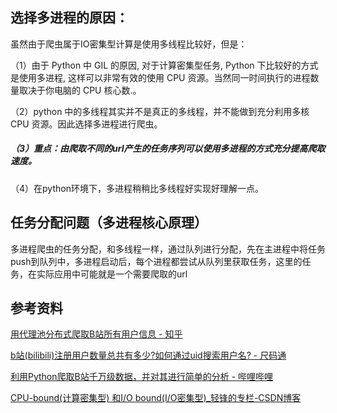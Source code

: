 ## 选择多进程的原因：

虽然由于爬虫属于IO密集型计算是使用多线程比较好，但是：

（1）由于 Python 中 GIL 的原因, 对于计算密集型任务, Python 下比较好的方式是使用多进程, 这样可以非常有效的使用 		 CPU 资源。当然同一时间执行的进程数量取决于你电脑的 CPU 核心数.。

（2）python 中的多线程其实并不是真正的多线程，并不能做到充分利用多核 CPU 资源。因此选择多进程进行爬虫。

##### （3）重点：由爬取不同的url产生的任务序列可以使用多进程的方式充分提高爬取速度。

（4）在python环境下，多进程稍稍比多线程好实现好理解一点。

## 

## 任务分配问题（多进程核心原理）

多进程爬虫的任务分配，和多线程一样，通过队列进行分配，先在主进程中将任务push到队列中，多进程启动后，每个进程都尝试从队列里获取任务，这里的任务，在实际应用中可能就是一个需要爬取的url

## 参考资料

[用代理池分布式爬取B站所有用户信息 - 知乎](https://zhuanlan.zhihu.com/p/46289663)

[b站(bilibili)注册用户数量总共有多少?如何通过uid搜索用户名? - 尺码通](https://www.chimatong.com/bzwj/202012/16-26977.html)

[利用Python爬取B站千万级数据，并对其进行简单的分析 - 哔哩哔哩](https://www.bilibili.com/read/cv1928650/)

[CPU-bound(计算密集型) 和I/O bound(I/O密集型)_轻锋的专栏-CSDN博客](https://blog.csdn.net/q_l_s/article/details/51538039)
